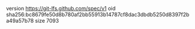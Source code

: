 version https://git-lfs.github.com/spec/v1
oid sha256:bc8679fe50d8b780af2bb55913b14787cf8dac3dbdb5250d8397f2ba49a57b78
size 7093
